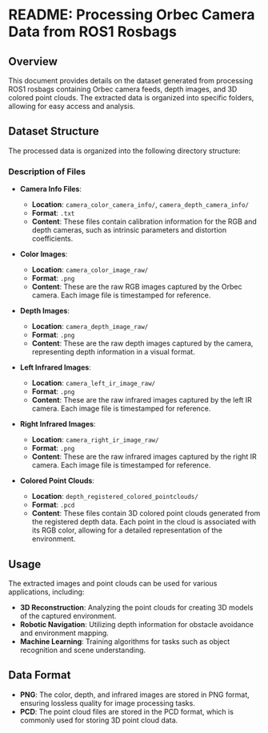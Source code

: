 # README: Processing Orbec Camera Data from ROS1 Rosbags

## Overview
This document provides details on the dataset generated from processing ROS1 rosbags containing Orbec camera feeds, depth images, and 3D colored point clouds. The extracted data is organized into specific folders, allowing for easy access and analysis.

## Dataset Structure
The processed data is organized into the following directory structure:


### Description of Files
- **Camera Info Files**:
  - **Location**: `camera_color_camera_info/`, `camera_depth_camera_info/`
  - **Format**: `.txt`
  - **Content**: These files contain calibration information for the RGB and depth cameras, such as intrinsic parameters and distortion coefficients.

- **Color Images**:
  - **Location**: `camera_color_image_raw/`
  - **Format**: `.png`
  - **Content**: These are the raw RGB images captured by the Orbec camera. Each image file is timestamped for reference.

- **Depth Images**:
  - **Location**: `camera_depth_image_raw/`
  - **Format**: `.png`
  - **Content**: These are the raw depth images captured by the camera, representing depth information in a visual format.

- **Left Infrared Images**:
  - **Location**: `camera_left_ir_image_raw/`
  - **Format**: `.png`
  - **Content**: These are the raw infrared images captured by the left IR camera. Each image file is timestamped for reference.

- **Right Infrared Images**:
  - **Location**: `camera_right_ir_image_raw/`
  - **Format**: `.png`
  - **Content**: These are the raw infrared images captured by the right IR camera. Each image file is timestamped for reference.

- **Colored Point Clouds**:
  - **Location**: `depth_registered_colored_pointclouds/`
  - **Format**: `.pcd`
  - **Content**: These files contain 3D colored point clouds generated from the registered depth data. Each point in the cloud is associated with its RGB color, allowing for a detailed representation of the environment.

## Usage
The extracted images and point clouds can be used for various applications, including:

- **3D Reconstruction**: Analyzing the point clouds for creating 3D models of the captured environment.
- **Robotic Navigation**: Utilizing depth information for obstacle avoidance and environment mapping.
- **Machine Learning**: Training algorithms for tasks such as object recognition and scene understanding.

## Data Format
- **PNG**: The color, depth, and infrared images are stored in PNG format, ensuring lossless quality for image processing tasks.
- **PCD**: The point cloud files are stored in the PCD format, which is commonly used for storing 3D point cloud data.
